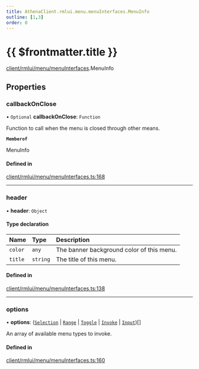 ```yaml
---
title: AthenaClient.rmlui.menu.menuInterfaces.MenuInfo
outline: [1,3]
order: 0
---
```


# {{ $frontmatter.title }}


[client/rmlui/menu/menuInterfaces](../modules/client_rmlui_menu_menuInterfaces.md).MenuInfo

## Properties

### callbackOnClose

• `Optional` **callbackOnClose**: `Function`

Function to call when the menu is closed through other means.

**`Memberof`**

MenuInfo

#### Defined in

[client/rmlui/menu/menuInterfaces.ts:168](https://github.com/Stuyk/altv-athena/blob/ed495cc/src/core/client/rmlui/menu/menuInterfaces.ts#L168)

___

### header

• **header**: `Object`

#### Type declaration

| Name | Type | Description |
| :------ | :------ | :------ |
| `color` | `any` | The banner background color of this menu. |
| `title` | `string` | The title of this menu. |

#### Defined in

[client/rmlui/menu/menuInterfaces.ts:138](https://github.com/Stuyk/altv-athena/blob/ed495cc/src/core/client/rmlui/menu/menuInterfaces.ts#L138)

___

### options

• **options**: ([`Selection`](client_rmlui_menu_menuInterfaces_Selection.md) \| [`Range`](client_rmlui_menu_menuInterfaces_Range.md) \| [`Toggle`](client_rmlui_menu_menuInterfaces_Toggle.md) \| [`Invoke`](client_rmlui_menu_menuInterfaces_Invoke.md) \| [`Input`](client_rmlui_menu_menuInterfaces_Input.md))[]

An array of available menu types to invoke.

#### Defined in

[client/rmlui/menu/menuInterfaces.ts:160](https://github.com/Stuyk/altv-athena/blob/ed495cc/src/core/client/rmlui/menu/menuInterfaces.ts#L160)
